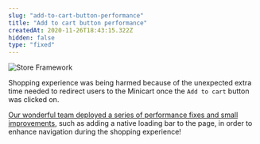 ```yaml
---
slug: "add-to-cart-button-performance"
title: "Add to cart button performance"
createdAt: 2020-11-26T18:43:15.322Z
hidden: false
type: "fixed"
---
```


![Store Framework](https://img.shields.io/badge/-Store%20Framework-red)

Shopping experience was being harmed because of the unexpected extra time needed to redirect users to the Minicart once the `Add to cart` button was clicked on.

[Our wonderful team deployed a series of performance fixes and small improvements](https://github.com/vtex-apps/add-to-cart-button/pull/50), such as adding a native loading bar to the page, in order to enhance navigation during the shopping experience!
